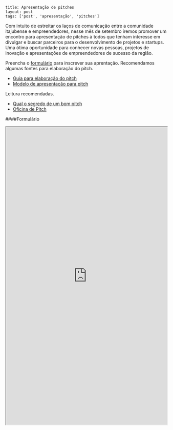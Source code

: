```
title: Apresentação de pitches
layout: post
tags: ['post', 'apresentação', 'pitches']
```

Com intuito de estreitar os laços de comunicação entre a comunidade itajubense e empreendedores, nesse mês de setembro iremos promover um encontro para apresentação de pitches à todos que tenham interesse em divulgar e buscar parceiros para o desenvolvimento de projetos e startups. Uma ótima oportunidade para conhecer novas pessoas, projetos de inovação e apresentações de empreendedores de sucesso da região.

Preencha o [formulário](https://docs.google.com/forms/d/16ph0hypWoHryth05P_B9yTzS60OFO6RsgBaZKDP7tIA/viewform) para inscrever sua aprentação. Recomendamos algumas fontes para elaboração do pitch.

- [Guia para elaboração do pitch](http://www.anjosdobrasil.net/uploads/7/9/5/6/7956863/o_pitch_quase_perfeito_por_cassio_spina_-_anjos_do_brasil.pdf)
- [Modelo de apresentação para pitch](http://www.anjosdobrasil.net/uploads/7/9/5/6/7956863/modelo_de_pitch_-_anjos_do_brasil.pptx)

Leitura recomendadas.

- [Qual o segredo de um bom pitch](http://revistapegn.globo.com/Revista/Common/0,,EMI246753-17157,00-QUAL+O+SEGREDO+DE+UM+BOM+PITCH.html)
- [Oficina de Pitch](http://www.slideshare.net/brunoperoni/oficina-de-pitch-ns-lab)

####Formulário
<iframe src="https://docs.google.com/forms/d/16ph0hypWoHryth05P_B9yTzS60OFO6RsgBaZKDP7tIA/viewform" width="100%" seamless height="930"></iframe>
